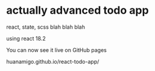 # actually advanced todo app

react, state, scss blah blah blah

using react 18.2

You can now see it live on GitHub pages

huanamigo.github.io/react-todo-app/
